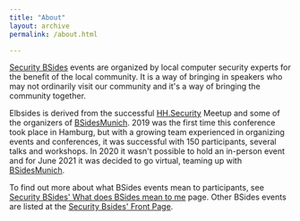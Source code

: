 ```yaml
---
title: "About"
layout: archive
permalink: /about.html

---
```


[Security BSides](http://securitybsides.com) events are organized by local computer security experts for the benefit of the local community. It is a way of bringing in speakers who may not ordinarily visit our community and it's a way of bringing the community together. 

Elbsides is derived from the successful [HH.Security](https://www.meetup.com/hh-security/) Meetup and some of the organizers of [BSidesMunich](http://bsidesmunich.org). 2019 was the first time this conference took place in Hamburg, but with a growing team experienced in organizing events and conferences, it was successful with 150 participants, several talks and workshops. In 2020 it wasn't possible to hold an in-person event and for June 2021 it was decided to go virtual, teaming up with [BSidesMunich](http://bsidesmunich.org).

To find out more about what BSides events mean to participants, see [Security BSides' What does BSides mean to me](http://www.securitybsides.com/w/page/87930010/What%20BSides%20Means) page. Other BSides events are listed at the [Security Bsides' Front Page](http://www.securitybsides.com/w/page/12194156/FrontPage).
